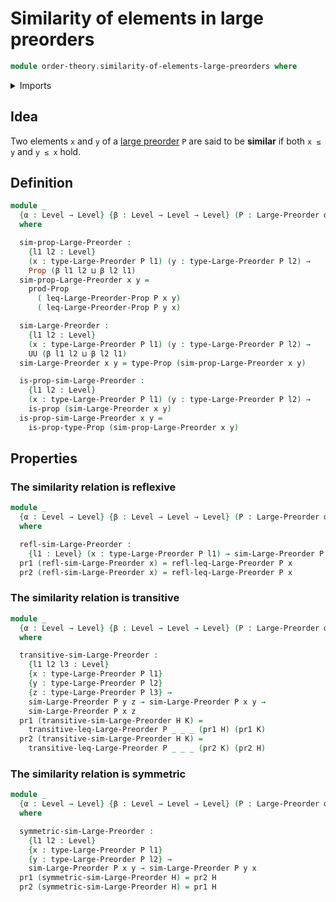 # Similarity of elements in large preorders

```agda
module order-theory.similarity-of-elements-large-preorders where
```

<details><summary>Imports</summary>

```agda
open import foundation.dependent-pair-types
open import foundation.propositions
open import foundation.universe-levels

open import order-theory.large-preorders
```

</details>

## Idea

Two elements `x` and `y` of a [large preorder](order-theory.large-preorders.md)
`P` are said to be **similar** if both `x ≤ y` and `y ≤ x` hold.

## Definition

```agda
module _
  {α : Level → Level} {β : Level → Level → Level} (P : Large-Preorder α β)
  where

  sim-prop-Large-Preorder :
    {l1 l2 : Level}
    (x : type-Large-Preorder P l1) (y : type-Large-Preorder P l2) →
    Prop (β l1 l2 ⊔ β l2 l1)
  sim-prop-Large-Preorder x y =
    prod-Prop
      ( leq-Large-Preorder-Prop P x y)
      ( leq-Large-Preorder-Prop P y x)

  sim-Large-Preorder :
    {l1 l2 : Level}
    (x : type-Large-Preorder P l1) (y : type-Large-Preorder P l2) →
    UU (β l1 l2 ⊔ β l2 l1)
  sim-Large-Preorder x y = type-Prop (sim-prop-Large-Preorder x y)

  is-prop-sim-Large-Preorder :
    {l1 l2 : Level}
    (x : type-Large-Preorder P l1) (y : type-Large-Preorder P l2) →
    is-prop (sim-Large-Preorder x y)
  is-prop-sim-Large-Preorder x y =
    is-prop-type-Prop (sim-prop-Large-Preorder x y)
```

## Properties

### The similarity relation is reflexive

```agda
module _
  {α : Level → Level} {β : Level → Level → Level} (P : Large-Preorder α β)
  where

  refl-sim-Large-Preorder :
    {l1 : Level} (x : type-Large-Preorder P l1) → sim-Large-Preorder P x x
  pr1 (refl-sim-Large-Preorder x) = refl-leq-Large-Preorder P x
  pr2 (refl-sim-Large-Preorder x) = refl-leq-Large-Preorder P x
```

### The similarity relation is transitive

```agda
module _
  {α : Level → Level} {β : Level → Level → Level} (P : Large-Preorder α β)
  where

  transitive-sim-Large-Preorder :
    {l1 l2 l3 : Level}
    {x : type-Large-Preorder P l1}
    {y : type-Large-Preorder P l2}
    {z : type-Large-Preorder P l3} →
    sim-Large-Preorder P y z → sim-Large-Preorder P x y →
    sim-Large-Preorder P x z
  pr1 (transitive-sim-Large-Preorder H K) =
    transitive-leq-Large-Preorder P _ _ _ (pr1 H) (pr1 K)
  pr2 (transitive-sim-Large-Preorder H K) =
    transitive-leq-Large-Preorder P _ _ _ (pr2 K) (pr2 H)
```

### The similarity relation is symmetric

```agda
module _
  {α : Level → Level} {β : Level → Level → Level} (P : Large-Preorder α β)
  where

  symmetric-sim-Large-Preorder :
    {l1 l2 : Level}
    {x : type-Large-Preorder P l1}
    {y : type-Large-Preorder P l2} →
    sim-Large-Preorder P x y → sim-Large-Preorder P y x
  pr1 (symmetric-sim-Large-Preorder H) = pr2 H
  pr2 (symmetric-sim-Large-Preorder H) = pr1 H
```
